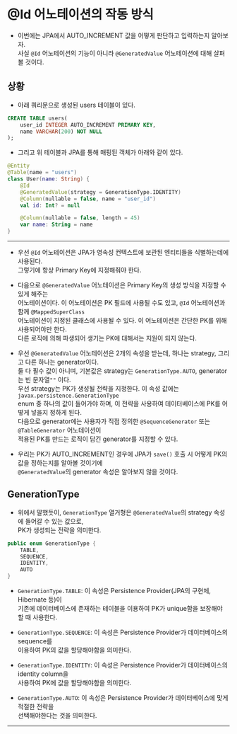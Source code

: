 # @Id 어노테이션의 작동 방식

- 이번에는 JPA에서 AUTO_INCREMENT 값을 어떻게 판단하고 입력하는지 알아보자.  
  사실 `@Id` 어노테이션의 기능이 아니라 `@GeneratedValue` 어노테이션에 대해 살펴볼 것이다.

<h2>상황</h2>

- 아래 쿼리문으로 생성된 users 테이블이 있다.

```sql
CREATE TABLE users(
    user_id INTEGER AUTO_INCREMENT PRIMARY KEY,
    name VARCHAR(200) NOT NULL
);
```

- 그리고 위 테이블과 JPA를 통해 매핑된 객체가 아래와 같이 있다.

```kt
@Entity
@Table(name = "users")
class User(name: String) {
    @Id
    @GeneratedValue(strategy = GenerationType.IDENTITY)
    @Column(nullable = false, name = "user_id")
    val id: Int? = null

    @Column(nullable = false, length = 45)
    var name: String = name
}
```

<hr/>

- 우선 `@Id` 어노테이션은 JPA가 영속성 컨텍스트에 보관된 엔티티들을 식별하는데에 사용된다.  
  그렇기에 항상 Primary Key에 지정해줘야 한다.

- 다음으로 `@GeneratedValue` 어노테이션은 Primary Key의 생성 방식을 지정할 수 있게 해주는  
  어노테이션이다. 이 어노테이션은 PK 필드에 사용될 수도 있고, `@Id` 어노테이션과 함께 `@MappedSuperClass`  
  어노테이션이 지정된 클래스에 사용될 수 있다. 이 어노테이션은 간단한 PK를 위해 사용되어야만 한다.  
  다른 로직에 의해 파생되어 생기는 PK에 대해서는 지원이 되지 않는다.

- 우선 `@GeneratedValue` 어노테이션은 2개의 속성을 받는데, 하나는 strategy, 그리고 다른 하나는 generator이다.  
  둘 다 필수 값이 아니며, 기본값은 strategy는 `GenerationType.AUTO`, generator는 빈 문자열`""` 이다.  
  우선 strategy는 PK가 생성될 전략을 지정한다. 이 속성 값에는 `javax.persistence.GenerationType`  
  enum 중 하나의 값이 들어가야 하며, 이 전략을 사용하여 데이터베이스에 PK를 어떻게 넣을지 정하게 된다.  
  다음으로 generator에는 사용자가 직접 정의한 `@SequenceGenerator` 또는 `@TableGenerator` 어노테이션이  
  적용된 PK를 만드는 로직이 담긴 generator를 지정할 수 있다.

- 우리는 PK가 AUTO_INCREMENT인 경우에 JPA가 `save()` 호출 시 어떻게 PK의 값을 정하는지를 알아볼 것이기에  
  `@GeneratedValue`의 generator 속성은 알아보지 않을 것이다.

<h2>GenerationType</h2>

- 위에서 말했듯이, `GenerationType` 열거형은 `@GeneratedValue`의 strategy 속성에 들어갈 수 있는 값으로,  
  PK가 생성되는 전략을 의미한다.

```java
public enum GenerationType {
	TABLE,
	SEQUENCE,
	IDENTITY,
	AUTO
}
```

- `GenerationType.TABLE`: 이 속성은 Persistence Provider(JPA의 구현체, Hibernate 등)이  
  기존에 데이터베이스에 존재하는 테이블을 이용하여 PK가 unique함을 보장해야 할 때 사용한다.

- `GenerationType.SEQUENCE`: 이 속성은 Persistence Provider가 데이터베이스의 sequence를  
  이용하여 PK의 값을 할당해야함을 의미한다.

- `GenerationType.IDENTITY`: 이 속성은 Persistence Provider가 데이터베이스의 identity column을  
  사용하여 PK에 값을 할당해야함을 의미한다.

- `GenerationType.AUTO`: 이 속성은 Persistence Provider가 데이터베이스에 맞게 적절한 전략을  
  선택해야한다는 것을 의미한다.

<hr/>
